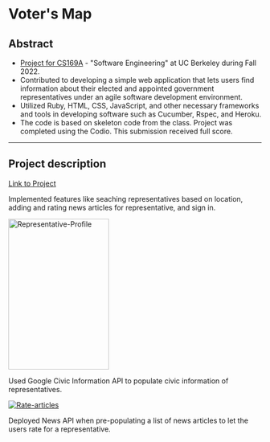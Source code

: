 # Voter's Map 

## Abstract

- [Project for CS169A](https://docs.google.com/document/d/15y-eG0DyoGsoWGvw6jw-ciy7EJ2IJLas96qdQwPbYv8/edit?usp=sharing) - "Software Engineering" at UC Berkeley during Fall 2022.
- Contributed to developing a simple web application that lets users find information about their elected and appointed government representatives under an agile software development environment. 
- Utilized Ruby, HTML, CSS, JavaScript, and other necessary frameworks and tools in developing software such as Cucumber, Rspec, and Heroku.
- The code is based on skeleton code from the class. Project was completed using the Codio. This submission received full score.

---

## Project description

[Link to Project](https://votemap20.herokuapp.com/)

Implemented features like seaching representatives based on location, adding and rating news articles for representative, and sign in. 

<a href="https://imgbb.com/"><img src="https://i.ibb.co/8PnzcmD/Representative-Profile.png" alt="Representative-Profile" border="0" width="200" height="300"></a>

Used Google Civic Information API to populate civic information of representatives. 

<a href="https://ibb.co/zGNk59m"><img src="https://i.ibb.co/r4vWt8Q/Rate-articles.png" alt="Rate-articles" border="0" ></a>

Deployed News API when pre-populating a list of news articles to let the users rate for a representative.
